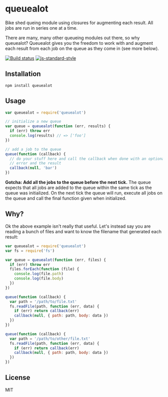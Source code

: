 # queuealot

Bike shed queing module using closures for augmenting each result. All
jobs are run in series one at a time.

There are many, many other queueing modules out there, so why queuealot?
Queuealot gives you the freedom to work with and augment each result
from each job on the queue as they come in (see more below).

[![Build status](https://travis-ci.org/watson/queuealot.svg?branch=master)](https://travis-ci.org/watson/queuealot)
[![js-standard-style](https://img.shields.io/badge/code%20style-standard-brightgreen.svg?style=flat)](https://github.com/feross/standard)

## Installation

```
npm install queuealot
```

## Usage

```js
var queuealot = require('queuealot')

// initialize a new queue
var queue = queuealot(function (err, results) {
  if (err) throw err
  console.log(results) // => ['foo']
})

// add a job to the queue
queue(function (callback) {
  // do your stuff here and call the callback when done with an optional
  // error and the result
  callback(null, 'bar')
})
```

**Gotcha: Add all the jobs to the queue before the next tick.** The
queue expects that all jobs are added to the queue within the same tick
as the queue was initialized. On the next tick the queue will run,
execute all jobs on the queue and call the final function given when
initialized.

## Why?

Ok the above example isn't really that useful. Let's instead say you are
reading a bunch of files and want to know the filename that generated
each result:

```js
var queuealot = require('queuealot')
var fs = require('fs')

var queue = queuealot(function (err, files) {
  if (err) throw err
  files.forEach(function (file) {
    console.log(file.path)
    console.log(file.body)
  })
})

queue(function (callback) {
  var path = '/path/to/file.txt'
  fs.readFile(path, function (err, data) {
    if (err) return callback(err)
    callback(null, { path: path, body: data })
  })
})

queue(function (callback) {
  var path = '/path/to/other/file.txt'
  fs.readFile(path, function (err, data) {
    if (err) return callback(err)
    callback(null, { path: path, body: data })
  })
})
```

## License

MIT

